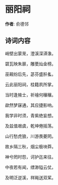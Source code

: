 # 丽阳祠

**作者**: 俞德邻

## 诗词内容

峭壁出蒙茏，澄溪深漭潒。

碧瓦映朱扉，雕甍灿金榜。

巫觋纷后先，苾芬盛肸蚃。

云此丽阳祠，桂籍夙所掌。

当时逢掖士，祈禬何穰穰。

歘然梦寐通，其应捷影响。

我学非时须，青紫绝妄想。

及兹值艰虞，乾坤倦摇荡。

山行愁虎狼，川游畏夔罔。

故乡隔三秋，烟尘极坱莽。

神兮罔时怨，诃护迄来往。

中夜若有闻，缥渺隘云仗。

及明泛逆溪，祥飚送双桨。

